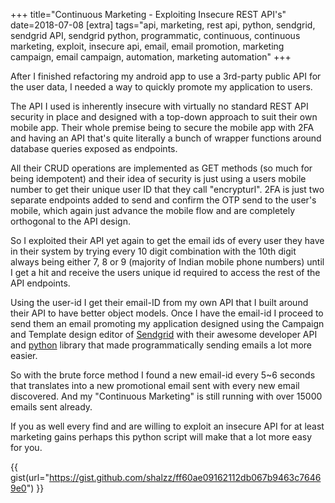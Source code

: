 +++
title="Continuous Marketing - Exploiting Insecure REST API's"
date=2018-07-08
[extra]
tags="api, marketing, rest api, python, sendgrid, sendgrid API, sendgrid python, programmatic, continuous, continuous marketing, exploit, insecure api, email, email promotion, marketing campaign, email campaign, automation, marketing automation"
+++

After I finished refactoring my android app to use a 3rd-party public API for the
user data,
I needed a way to quickly promote my application to users.

The API I used is inherently insecure with virtually no standard REST API security
in place and designed with a top-down approach to suit their own mobile app.
Their whole premise being to secure the mobile app with 2FA and having an API
that's quite literally a bunch of wrapper functions around database queries 
exposed as endpoints.

<!-- more -->

All their CRUD operations are implemented as GET methods (so much for being idempotent)
and their idea of security is just using a users mobile number to get their
unique user ID that they call "encrypturl". 2FA is just two separate endpoints
added to send and confirm the OTP send to the user's mobile, which again just
advance the mobile flow and are completely orthogonal to the API design.

So I exploited their API yet again to get the email ids of every user they have
in their system by trying every 10 digit combination with the 10th digit always
being either 7, 8 or 9 (majority of Indian mobile phone numbers) until I 
get a hit and receive the users unique id required to access the rest of the API
endpoints.

Using the user-id I get their email-ID from my own API that I built around their
API to have better object models. 
Once I have the email-id I proceed to send them an email promoting my application
designed using the Campaign and Template design editor of [Sendgrid] with
their awesome developer API and [python][2] library that made programmatically sending
emails a lot more easier.

So with the brute force method I found a new email-id every 5~6 seconds that 
translates into a new promotional email sent with every new email discovered.
And my "Continuous Marketing" is still running with over 15000 emails sent already.

If you as well every find and are willing to exploit an insecure API for at least
marketing gains perhaps this python script will make that a lot more easy for you.

{{ gist(url="https://gist.github.com/shalzz/ff60ae09162112db067b9463c76469e0") }}

[Sendgrid]: https://sendgrid.com
[2]: https://github.com/sendgrid/sendgrid-python
